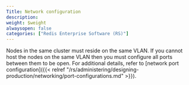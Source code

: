 ```yaml
---
Title: Network configuration
description: 
weight: $weight
alwaysopen: false
categories: ["Redis Enterprise Software (RS)"]
---
```

Nodes in the same cluster must reside on the same VLAN. If you cannot
host the nodes on the same VLAN then you must configure all ports
between them to be open. For additional details, refer to [network port
configuration]({{< relref "/rs/administering/designing-production/networking/port-configurations.md" >}}).
